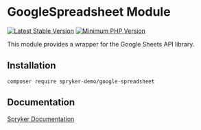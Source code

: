# GoogleSpreadsheet Module
[![Latest Stable Version](https://poser.pugx.org/spryker-demo/google-spreadsheet/v/stable.svg)](https://packagist.org/packages/spryker-demo/google-spreadsheet)
[![Minimum PHP Version](https://img.shields.io/badge/php-%3E%3D%207.4-8892BF.svg)](https://php.net/)

This module provides a wrapper for the Google Sheets API library.

## Installation

```
composer require spryker-demo/google-spreadsheet
```

## Documentation

[Spryker Documentation](https://academy.spryker.com/developing_with_spryker/module_guide/modules.html)
